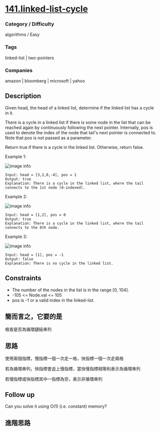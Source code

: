 # [141.linked-list-cycle](https://leetcode.com/problems/linked-list-cycle/)

### Category / Difficulty
algorithms / Easy

### Tags
linked-list | two-pointers
	 		
### Companies
amazon | bloomberg | microsoft | yahoo

## Description

Given head, the head of a linked list, determine if the linked list has a cycle in it.

There is a cycle in a linked list if there is some node in the list that can be reached again by continuously following the next pointer. Internally, pos is used to denote the index of the node that tail's next pointer is connected to. Note that pos is not passed as a parameter.

Return true if there is a cycle in the linked list. Otherwise, return false.

 

Example 1:

![image info](./img/141e1.jpg)
```
Input: head = [3,2,0,-4], pos = 1
Output: true
Explanation: There is a cycle in the linked list, where the tail connects to the 1st node (0-indexed).
```

Example 2:

![image info](./img/141e2.jpg)
```
Input: head = [1,2], pos = 0
Output: true
Explanation: There is a cycle in the linked list, where the tail connects to the 0th node.
```

Example 3:

![image info](./img/141e3.jpg)
```
Input: head = [1], pos = -1
Output: false
Explanation: There is no cycle in the linked list.
```

## Constraints
- The number of the nodes in the list is in the range [0, 104].
- -105 <= Node.val <= 105
- pos is -1 or a valid index in the linked-list.

## 簡而言之，它要的是
檢查是否為循環鏈結串列

## 思路
使用兩個指標，慢指標一個一次走一格，快指標一個一次走兩格

若為循環串列，快指標會追上慢指標，當快慢指標相等則表示為循環串列

若慢指標或快指標其中一指標為空，表示非循環串列


## Follow up
Can you solve it using O(1) (i.e. constant) memory?

## 進階思路

